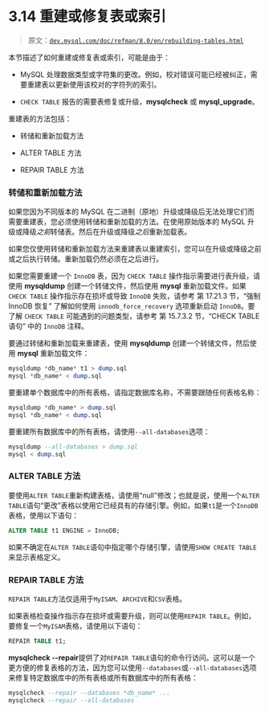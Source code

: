 # 3.14 重建或修复表或索引

> 原文：[`dev.mysql.com/doc/refman/8.0/en/rebuilding-tables.html`](https://dev.mysql.com/doc/refman/8.0/en/rebuilding-tables.html)

本节描述了如何重建或修复表或索引，可能是由于：

+   MySQL 处理数据类型或字符集的更改。例如，校对错误可能已经被纠正，需要重建表以更新使用该校对的字符列的索引。

+   `CHECK TABLE` 报告的需要表修复或升级，**mysqlcheck** 或 **mysql_upgrade**。

重建表的方法包括：

+   转储和重新加载方法

+   ALTER TABLE 方法

+   REPAIR TABLE 方法

### 转储和重新加载方法

如果您因为不同版本的 MySQL 在二进制（原地）升级或降级后无法处理它们而需要重建表，您必须使用转储和重新加载的方法。在使用原始版本的 MySQL 升级或降级*之前*转储表。然后在升级或降级*之后*重新加载表。

如果您仅使用转储和重新加载方法来重建表以重建索引，您可以在升级或降级之前或之后执行转储。重新加载仍然必须在之后进行。

如果您需要重建一个 `InnoDB` 表，因为 `CHECK TABLE` 操作指示需要进行表升级，请使用 **mysqldump** 创建一个转储文件，然后使用 **mysql** 重新加载文件。如果 `CHECK TABLE` 操作指示存在损坏或导致 `InnoDB` 失败，请参考 第 17.21.3 节，“强制 InnoDB 恢复” 了解如何使用 `innodb_force_recovery` 选项重新启动 `InnoDB`。要了解 `CHECK TABLE` 可能遇到的问题类型，请参考 第 15.7.3.2 节，“CHECK TABLE 语句” 中的 `InnoDB` 注释。

要通过转储和重新加载来重建表，使用 **mysqldump** 创建一个转储文件，然后使用 **mysql** 重新加载文件：

```sql
mysqldump *db_name* t1 > dump.sql
mysql *db_name* < dump.sql
```

要重建单个数据库中的所有表格，请指定数据库名称，不需要跟随任何表格名称：

```sql
mysqldump *db_name* > dump.sql
mysql *db_name* < dump.sql
```

要重建所有数据库中的所有表格，请使用`--all-databases`选项：

```sql
mysqldump --all-databases > dump.sql
mysql < dump.sql
```

### ALTER TABLE 方法

要使用`ALTER TABLE`重新构建表格，请使用“null”修改；也就是说，使用一个`ALTER TABLE`语句“更改”表格以使用它已经具有的存储引擎。例如，如果`t1`是一个`InnoDB`表格，使用以下语句：

```sql
ALTER TABLE t1 ENGINE = InnoDB;
```

如果不确定在`ALTER TABLE`语句中指定哪个存储引擎，请使用`SHOW CREATE TABLE`来显示表格定义。

### REPAIR TABLE 方法

`REPAIR TABLE`方法仅适用于`MyISAM`、`ARCHIVE`和`CSV`表格。

如果表格检查操作指示存在损坏或需要升级，则可以使用`REPAIR TABLE`。例如，要修复一个`MyISAM`表格，请使用以下语句：

```sql
REPAIR TABLE t1;
```

**mysqlcheck --repair**提供了对`REPAIR TABLE`语句的命令行访问。这可以是一个更方便的修复表格的方法，因为您可以使用`--databases`或`--all-databases`选项来修复特定数据库中的所有表格或所有数据库中的所有表格：

```sql
mysqlcheck --repair --databases *db_name* ...
mysqlcheck --repair --all-databases
```
